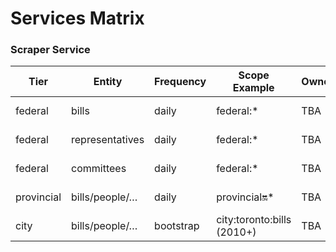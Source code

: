 # Services Matrix

### Scraper Service
| Tier         | Entity            | Frequency   | Scope Example                | Owner | Notes |
|--------------|-------------------|-------------|------------------------------|-------|-------|
| federal      | bills             | daily       | federal:*                    | TBA   | idempotent upsert |
| federal      | representatives   | daily       | federal:*                    | TBA   | external IDs stable |
| federal      | committees        | daily       | federal:*                    | TBA   | membership edges |
| provincial   | bills/people/…    | daily       | provincial:on:*              | TBA   | per-province |
| city         | bills/people/…    | bootstrap   | city:toronto:bills (2010+)   | TBA   | historical backfill |